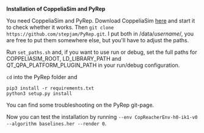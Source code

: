 **Installation of CoppeliaSim and PyRep**

You need CoppeliaSim and PyRep. 
Download CoppeliaSim [here](https://www.coppeliarobotics.com/ubuntuVersions) and start it to check whether it works.
Then `git clone https://github.com/stepjam/PyRep.git`. I put both in /data/*username*/, you are free to put them
somewhere else, but you'll have to adjust the paths. 

Run `set_paths.sh` and, if you want to use run or debug, set the full paths for 
COPPELIASIM_ROOT, LD_LIBRARY_PATH and QT_QPA_PLATFORM_PLUGIN_PATH
in your run/debug configuration.

`cd` into the PyRep folder and 
```
pip3 install -r requirements.txt
python3 setup.py install
```
You can find some troubleshooting on the PyRep git-page.

Now you can test the installation by running
`--env CopReacherEnv-h0-ik1-v0 --algorithm baselines.her --render 0`.